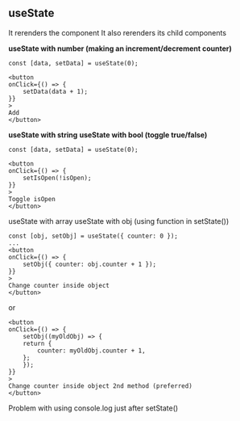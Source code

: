 ## useState

It rerenders the component
It also rerenders its child components

<b>useState with number (making an increment/decrement counter)</b>

```
const [data, setData] = useState(0);

<button
onClick={() => {
    setData(data + 1);
}}
>
Add
</button>

```

<b>useState with string</b>
<b>useState with bool (toggle true/false)</b>

```
const [data, setData] = useState(0);

<button
onClick={() => {
    setIsOpen(!isOpen);
}}
>
Toggle isOpen
</button>
```

useState with array
useState with obj (using function in setState())

```
const [obj, setObj] = useState({ counter: 0 });
...
<button
onClick={() => {
    setObj({ counter: obj.counter + 1 });
}}
>
Change counter inside object
</button>
```

or

```
<button
onClick={() => {
    setObj((myOldObj) => {
    return {
        counter: myOldObj.counter + 1,
    };
    });
}}
>
Change counter inside object 2nd method (preferred)
</button>
```

Problem with using console.log just after setState()
